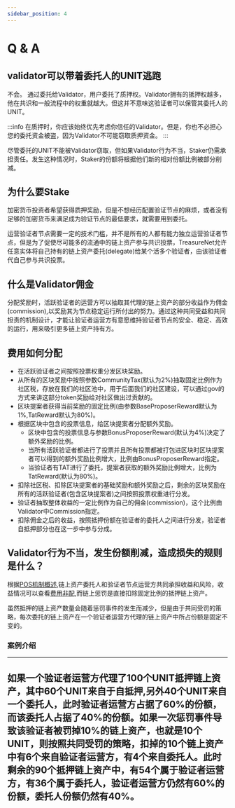 ```yaml
---
sidebar_position: 4
---
```


# Q & A

## validator可以带着委托人的UNIT逃跑

不会。 通过委托给Validator，用户委托了质押权。Validator拥有的抵押权越多，他在共识和一般流程中的权重就越大。但这并不意味这验证者可以保管其委托人的UNIT。

:::info
  在质押时，你应该始终优先考虑你信任的Validator。但是，你也不必担心您的委托资金被盗，因为Validator不可能窃取质押资金。
:::

尽管委托的UNIT不能被Validator窃取，但如果Validator行为不当，Staker仍需承担责任。发生这种情况时，Staker的份额将根据他们新的相对份额比例被部分削减。


## 为什么要Stake

加密货币投资者希望获得质押奖励，但是不想经历配置验证节点的麻烦，或者没有足够的加密货币来满足成为验证节点的最低要求，就需要用到委托。

运营验证者节点需要一定的技术门槛，并不是所有的人都有能力独立运营验证者节点，但是为了促使尽可能多的流通中的链上资产参与共识投票，TreasureNet允许任意实体将自己持有的链上资产委托(delegate)给某个活多个验证者，由该验证者代自己参与共识投票。

## 什么是Validator佣金

分配奖励时，活跃验证者的运营方可以抽取其代理的链上资产的部分收益作为佣金(commission),以奖励其为节点稳定运行所付出的努力。通过这种共同受益和共同担责的机制设计，才能让验证者运营方有意愿维持验证者节点的安全、稳定、高效的运行，用来吸引更多链上资产持有方。

## 费用如何分配

* 在活跃验证者之间按照投票权重分发区块奖励。
* 从所有的区块奖励中按照参数CommunityTax(默认为2%)抽取固定比例作为社区税，存放在我们的社区池中，用于后面我们的社区建设，可以通过gov的方式来讲这部分token奖励给对社区做出过贡献的。
* 区块提案者获得当前奖励的固定比例(由参数BaseProposerReward默认为1%,TatReward默认为80%)。
* 根据区块中包含的投票信息，给区块提案者分配额外奖励。
  - 区块中包含的投票信息与参数BonusProposerReward(默认为4%)决定了额外奖励的比例。
  - 当所有活跃验证者都进行了投票并且所有投票都被打包进区块时区块提案者可以得到的额外奖励比例增大，比例由BonusProposerReward指定。
  - 当验证者有TAT进行了委托，提案者获取的额外奖励比例增大，比例为TatReward(默认为80%)。
* 扣除社区税、扣除区块提案者的基础奖励和额外奖励之后，剩余的区块奖励在所有的活跃验证者(包含区块提案者)之间按照投票权重进行分发。
* 验证者抽取整体收益的一定比例作为自己的佣金(commission)，这个比例由Validator中Commission指定。
* 扣除佣金之后的收益，按照抵押份额在验证者的委托人之间进行分发，验证者自抵押部分也在这一步中参与分成。

## Validator行为不当，发生份额削减，造成损失的规则是什么？

根据[POS机制概述](./basic-concepts.md),链上资产委托人和验证者节点运营方共同承担收益和风险，收益情况可以查看[费用非配](./qa.md),而链上惩罚是直接扣除固定比例的抵押链上资产。

虽然抵押的链上资产数量会随着惩罚事件的发生而减少，但是由于共同受罚的策略，每次委托的链上资产在一个验证者运营方代理的链上资产中所占份额是固定不变的。

### 案例介绍
---
如果一个验证者运营方代理了100个UNIT抵押链上资产，其中60个UNIT来自于自抵押,另外40个UNIT来自一个委托人，此时验证者运营方占据了60%的份额，而该委托人占据了40%的份额。如果一次惩罚事件导致该验证者被罚掉10%的链上资产，也就是10个UNIT，则按照共同受罚的策略，扣掉的10个链上资产中有6个来自验证者运营方，有4个来自委托人。此时剩余的90个抵押链上资产中，有54个属于验证者运营方，有36个属于委托人，验证者运营方仍然有60%的份额，委托人份额仍然有40%。
---




